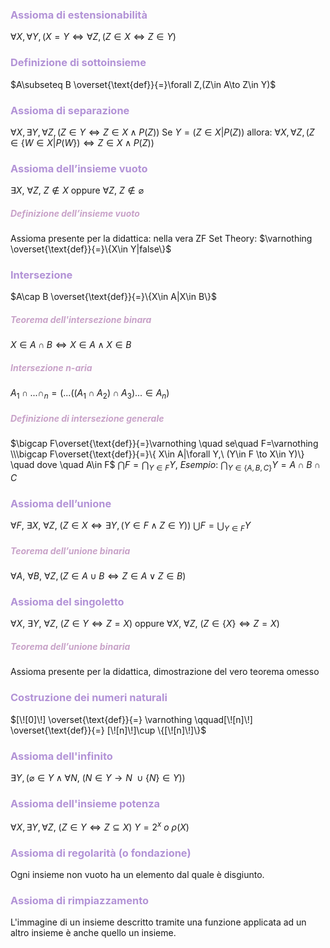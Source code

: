 ### <font color=B292D6>Assioma di estensionabilità</font>

$\forall X,\forall Y,(X=Y\iff \forall Z,(Z\in X\iff Z\in Y)$
### <font color=B292D6>Definizione di sottoinsieme</font>
$A\subseteq B \overset{\text{def}}{=}\forall Z,(Z\in A\to Z\in Y)$
### <font color=B292D6>Assioma di separazione</font>
$\forall X, \exists Y, \forall Z,(Z\in Y\iff Z\in X \land P(Z))$
Se $Y=(Z\in X|P(Z))$ allora:  $\forall X, \forall Z,(Z\in \{W\in X|P(W\}) \iff Z\in X \land P(Z))$
###  <font color=B292D6>Assioma dell’insieme vuoto</font>
$\exists X,\ \forall Z,\ Z\notin X$ oppure $\forall Z,\ Z\notin \varnothing$
##### <font color=C8A2C8>Definizione dell’insieme vuoto</font>
Assioma presente per la didattica: nella vera ZF Set Theory:
$\varnothing \overset{\text{def}}{=}\{X\in Y|false\}$
### <font color=B292D6>Intersezione</font>
$A\cap B \overset{\text{def}}{=}\{X\in A|X\in B\}$
##### <font color=C8A2C8>Teorema dell'intersezione binara</font>
$X\in A\cap B\iff X\in A\land X\in B$
##### <font color=C8A2C8>Intersezione n-aria</font>
$A_1\cap...\cap _n=(...((A_1\cap A_2)\cap A_3)...\in A_n)$
##### <font color=C8A2C8>Definizione di intersezione generale</font>
$\bigcap F\overset{\text{def}}{=}\varnothing \quad se\quad   F=\varnothing \\\bigcap F\overset{\text{def}}{=}\{ X\in A|\forall Y,\ (Y\in F \to X\in Y)\} \quad dove \quad A\in F$
$\bigcap F = \bigcap _{Y\in F}Y$,   _Esempio_:  $\bigcap _{Y\in \{A,B,C\}}Y=A\cap B\cap C$
### <font color=B292D6>Assioma dell’unione</font>
$\forall F,\  \exists X, \ \forall Z, \ (Z\in X\iff \exists Y, (Y\in F\land Z\in Y))$
$\bigcup F=\bigcup_{Y\in F}Y$
##### <font color=C8A2C8>Teorema dell’unione binaria</font>
$\forall A, \ \forall B,\ \forall Z,(Z\in A\cup B\iff Z\in A \lor Z\in B)$
### <font color=B292D6>Assioma del singoletto</font>
$\forall X,\ \exists Y, \ \forall Z,\ (Z\in Y \iff Z=X)$  oppure  $\forall X,\ \forall Z,\ (Z\in \{ X\}\iff Z=X)$
##### <font color=C8A2C8>Teorema dell’unione binaria</font>
Assioma presente per la didattica, dimostrazione del vero teorema omesso
### <font color=B292D6>Costruzione dei numeri naturali</font>
$[\![0]\!] \overset{\text{def}}{=} \varnothing \qquad[\![n]\!] \overset{\text{def}}{=} [\![n]\!]\cup \{[\![n]\!]\}$
### <font color=B292D6>Assioma dell'infinito</font>
$\exists Y,(\varnothing \in Y\land \forall N,\ (N\in Y\to N\ \cup \{N\}\in Y ))$
### <font color=B292D6>Assioma dell'insieme potenza </font>
$\forall X,\exists Y,\forall Z,\ (Z\in Y\iff Z\subseteq X)$
$Y=2^x\ o \ \rho (X)$ 
### <font color=B292D6>Assioma di regolarità (o fondazione)</font>
Ogni insieme non vuoto ha un elemento dal quale è disgiunto.
### <font color=B292D6>Assioma di rimpiazzamento </font>
L'immagine di un insieme descritto tramite una funzione applicata ad un altro insieme è anche quello un insieme.
